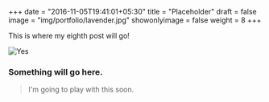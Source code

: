 +++
date = "2016-11-05T19:41:01+05:30"
title = "Placeholder"
draft = false
image = "img/portfolio/lavender.jpg"
showonlyimage = false
weight = 8
+++

This is where my eighth post will go!

<!--more-->

![Yes][1]



### Something will go here.



>  I'm going to play with this soon.

[1]: /img/portfolio/lavander.jpg

